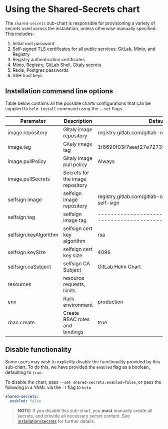 # Using the Shared-Secrets chart

The `shared-secrets` sub-chart is responsible for provisioning a variety of secrets used across the installation, unless otherwise manually specified. This includes:
1. Initial root password
1. Self-signed TLS certificates for all public services: GitLab, Minio, and Registry
1. Registry authentication certificates
1. Minio, Registry, GitLab Shell, Gitaly secrets
1. Redis, Postgres passwords
1. SSH host keys

## Installation command line options

Table below contains all the possible charts configurations that can be supplied to `helm install` command using the `--set` flags

| Parameter                    | Description                            | Default                                  |
| ---                          | ---                                    | ---                                      |
| image.repository             | Gitaly image repository                | registry.gitlab.com/gitlab-org/build/cng/kubectl |
| image.tag                    | Gitaly image tag                       | 1f8690f03f7aeef27e727396927ab3cc96ac89e7 |
| image.pullPolicy             | Gitaly image pull policy               | Always                                   |
| image.pullSecrets            | Secrets for the image repository       |                                          |
| selfsign.image               | selfsign image repository              | registry.gitlab.com/gitlab-org/build/cnf/cfssl-self-sign |
| selfsign.tag                 | selfsign image tag                     | ---------------------------------------------------------------- |
| selfsign.keyAlgorithm        | selfsign cert key algorithm            | rsa                                      |
| selfsign.keySize             | selfsign cert key size                 | 4096                                     |
| selfsign.caSubject           | selfsign CA Subject                    | GitLab Helm Chart                        |
| resources                    | resource requests, limits              |                                          |
| env                          | Rails environment                      | production                               |
| rbac.create                  | Create RBAC roles and bindings         | true                                     |

## Disable functionality

Some users may wish to explicitly disable the functionality provided by this sub-chart. To do this, we have provided the `enabled` flag as a boolean, defaulting to `true`.

To disable the chart, pass `--set shared-secrets.enabled=false`, or pass the following in a YAML via the `-f` flag to `helm`

```YAML
shared-secrets:
  enabled: false
```

> **NOTE:** If you disable this sub-chart, you **must** manually create all secrets, and provide all necessary secret content.
See [installation/secrets](../../installation/secrets.md#manual-secret-creation-optional) for further details.
